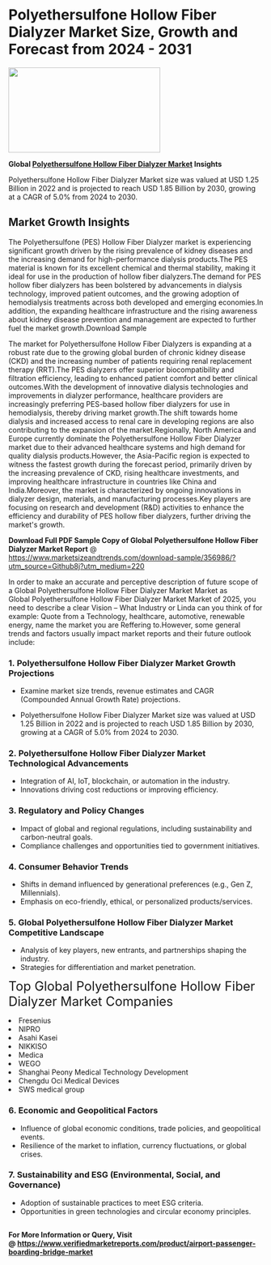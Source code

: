 <H1>Polyethersulfone Hollow Fiber Dialyzer Market Size, Growth and Forecast from 2024 - 2031</H1><img class="aligncenter size-medium wp-image-584254" src="https://thirdeyenews.in/wp-content/uploads/2024/09/Global-Market-Research-300x168.jpeg" alt="" width="300" height="168" /><p><strong>Global&nbsp;<a href="https://www.marketsizeandtrends.com/download-sample/356986/?utm_source=Github8j?utm_medium=220">Polyethersulfone Hollow Fiber Dialyzer Market</a> Insights</strong></p><p>Polyethersulfone Hollow Fiber Dialyzer Market size was valued at USD 1.25 Billion in 2022 and is projected to reach USD 1.85 Billion by 2030, growing at a CAGR of 5.0% from 2024 to 2030.</p><p><h2>Market Growth Insights</h2> The Polyethersulfone (PES) Hollow Fiber Dialyzer market is experiencing significant growth driven by the rising prevalence of kidney diseases and the increasing demand for high-performance dialysis products.The PES material is known for its excellent chemical and thermal stability, making it ideal for use in the production of hollow fiber dialyzers.The demand for PES hollow fiber dialyzers has been bolstered by advancements in dialysis technology, improved patient outcomes, and the growing adoption of hemodialysis treatments across both developed and emerging economies.In addition, the expanding healthcare infrastructure and the rising awareness about kidney disease prevention and management are expected to further fuel the market growth.Download Sample <p>The market for Polyethersulfone Hollow Fiber Dialyzers is expanding at a robust rate due to the growing global burden of chronic kidney disease (CKD) and the increasing number of patients requiring renal replacement therapy (RRT).The PES dialyzers offer superior biocompatibility and filtration efficiency, leading to enhanced patient comfort and better clinical outcomes.With the development of innovative dialysis technologies and improvements in dialyzer performance, healthcare providers are increasingly preferring PES-based hollow fiber dialyzers for use in hemodialysis, thereby driving market growth.The shift towards home dialysis and increased access to renal care in developing regions are also contributing to the expansion of the market.Regionally, North America and Europe currently dominate the Polyethersulfone Hollow Fiber Dialyzer market due to their advanced healthcare systems and high demand for quality dialysis products.However, the Asia-Pacific region is expected to witness the fastest growth during the forecast period, primarily driven by the increasing prevalence of CKD, rising healthcare investments, and improving healthcare infrastructure in countries like China and India.Moreover, the market is characterized by ongoing innovations in dialyzer design, materials, and manufacturing processes.Key players are focusing on research and development (R&D) activities to enhance the efficiency and durability of PES hollow fiber dialyzers, further driving the market's growth.</p><p><span class=""><strong>Download Full PDF Sample Copy of Global Polyethersulfone Hollow Fiber Dialyzer Market Report</strong> @ <a href="https://www.marketsizeandtrends.com/download-sample/356986/?utm_source=Github8j?utm_medium=220" target="_blank">https://www.marketsizeandtrends.com/download-sample/356986/?utm_source=Github8j?utm_medium=220</a></span></p><p>In order to make an accurate and perceptive description of future scope of a Global&nbsp;Polyethersulfone Hollow Fiber Dialyzer Market Market as Global&nbsp;Polyethersulfone Hollow Fiber Dialyzer Market Market of 2025, you need to describe a clear Vision &ndash; What Industry or Linda can you think of for example: Quote from a Technology, healthcare, automotive, renewable energy, name the market you are Reffering to.However, some general trends and factors usually impact market reports and their future outlook include:</p><h3>1.&nbsp;<strong>Polyethersulfone Hollow Fiber Dialyzer Market Growth Projections</strong></h3><ul><li>Examine market size trends, revenue estimates and CAGR (Compounded Annual Growth Rate) projections.</li><li><p>Polyethersulfone Hollow Fiber Dialyzer Market size was valued at USD 1.25 Billion in 2022 and is projected to reach USD 1.85 Billion by 2030, growing at a CAGR of 5.0% from 2024 to 2030.</p></li></ul><h3>2.&nbsp;<strong>Polyethersulfone Hollow Fiber Dialyzer Market Technological Advancements</strong></h3><ul><li>Integration of AI, IoT, blockchain, or automation in the industry.</li><li>Innovations driving cost reductions or improving efficiency.</li></ul><h3>3.&nbsp;<strong>Regulatory and Policy Changes</strong></h3><ul><li>Impact of global and regional regulations, including sustainability and carbon-neutral goals.</li><li>Compliance challenges and opportunities tied to government initiatives.</li></ul><h3>4.&nbsp;<strong>Consumer Behavior Trends</strong></h3><ul><li>Shifts in demand influenced by generational preferences (e.g., Gen Z, Millennials).</li><li>Emphasis on eco-friendly, ethical, or personalized products/services.</li></ul><h3>5.&nbsp;<strong>Global Polyethersulfone Hollow Fiber Dialyzer Market Competitive Landscape</strong></h3><ul><li>Analysis of key players, new entrants, and partnerships shaping the industry.</li><li>Strategies for differentiation and market penetration.</li></ul><p data-pm-slice="1 1 []"><span style="color: inherit; font-family: inherit; font-size: 25px;">Top Global Polyethersulfone Hollow Fiber Dialyzer Market Companies</span></p><div class="" data-test-id=""><p><li>Fresenius</li><li> NIPRO</li><li> Asahi Kasei</li><li> NIKKISO</li><li> Medica</li><li> WEGO</li><li> Shanghai Peony Medical Technology Development</li><li> Chengdu Oci Medical Devices</li><li> SWS medical group</li></p></div><h3>6.&nbsp;<strong>Economic and Geopolitical Factors</strong></h3><ul><li>Influence of global economic conditions, trade policies, and geopolitical events.</li><li>Resilience of the market to inflation, currency fluctuations, or global crises.</li></ul><h3>7.&nbsp;<strong>Sustainability and ESG (Environmental, Social, and Governance)</strong></h3><ul><li>Adoption of sustainable practices to meet ESG criteria.</li><li>Opportunities in green technologies and circular economy principles.</li></ul><h2><strong style="font-size: 14px;">For More Information or Query, Visit @&nbsp;</strong><a style="background-color: #ffffff; font-size: 14px;" href="https://www.marketsizeandtrends.com/report/polyethersulfone-hollow-fiber-dialyzer-market/" target="_blank">https://www.verifiedmarketreports.com/product/airport-passenger-boarding-bridge-market</a></h2>